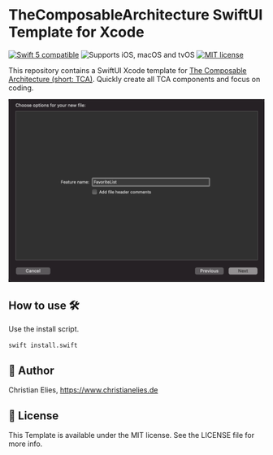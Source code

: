 # TheComposableArchitecture SwiftUI Template for Xcode

<a href="https://developer.apple.com/swift"><img src="https://img.shields.io/badge/swift5-compatible-orange.svg?longCache=true&style=flat-square" alt="Swift 5 compatible"/></a>
<img src="https://img.shields.io/badge/platforms-iOS|%20macOS%20|%20tvOS-lightgray.svg?longCache=true&style=flat-square" alt="Supports iOS, macOS and tvOS"/>
<a href="https://en.wikipedia.org/wiki/MIT_License"><img src="https://img.shields.io/badge/license-MIT-lightgray.svg?longCache=true&style=flat-square" alt="MIT license"/></a>

This repository contains a SwiftUI Xcode template for [The Composable Architecture (short: TCA)](https://github.com/pointfreeco/swift-composable-architecture).
Quickly create all TCA components and focus on coding.

![Xcode dialog](https://github.com/crelies/TheComposableArchitecture-Xcode-Template/blob/main/xcode-dialog.png)

## How to use 🛠

Use the install script.

```swift install.swift```

## 🤖 Author

Christian Elies, https://www.christianelies.de

## 📄 License

This Template is available under the MIT license. See the LICENSE file for more info.
